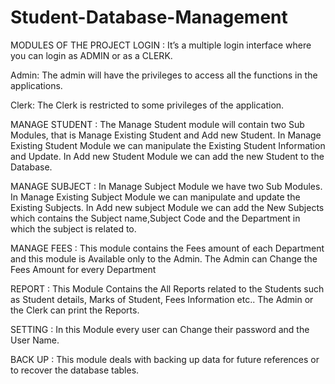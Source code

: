 # Student-Database-Management

MODULES OF THE PROJECT
LOGIN : It’s a multiple login interface where you can login as ADMIN or as a CLERK.

Admin: The admin will have the privileges to access all the functions in the applications.

Clerk: The Clerk is restricted to some privileges of the application.

MANAGE STUDENT : The Manage Student module will contain two Sub Modules, that is Manage Existing Student and Add new Student. In Manage Existing Student Module we can manipulate the Existing Student Information and Update. In Add new Student Module we can add the new Student to the Database.

MANAGE SUBJECT : In Manage Subject Module we have two Sub Modules. In Manage Existing Subject Module we can manipulate and update the Existing Subjects. In Add new subject Module we can add the New Subjects which contains the Subject name,Subject Code and the Department in which the subject is related to.

MANAGE FEES : This module contains the Fees amount of each Department and this module is Available only to the Admin. The Admin can Change the Fees Amount for every Department

REPORT : This Module Contains the All Reports related to the Students such as Student details, Marks of Student, Fees Information etc.. The Admin or the Clerk can print the Reports.

SETTING : In this Module every user can Change their password and the User Name.

BACK UP : This module deals with backing up data for future references or to recover the database tables.
